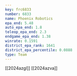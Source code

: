 ```yaml
---
key: frc6833
number: 6833
name: Phoenix Robotics
epa_end: 5.48
auto_epa_end: 1.8
teleop_epa_end: 2.3
endgame_epa_end: 1.38
winrate: 0.1591
district_epa_rank: 1641
district_epa_percentile: 0.0888
type: Team
---
```

[[2024azgl]]
[[2024azva]]
